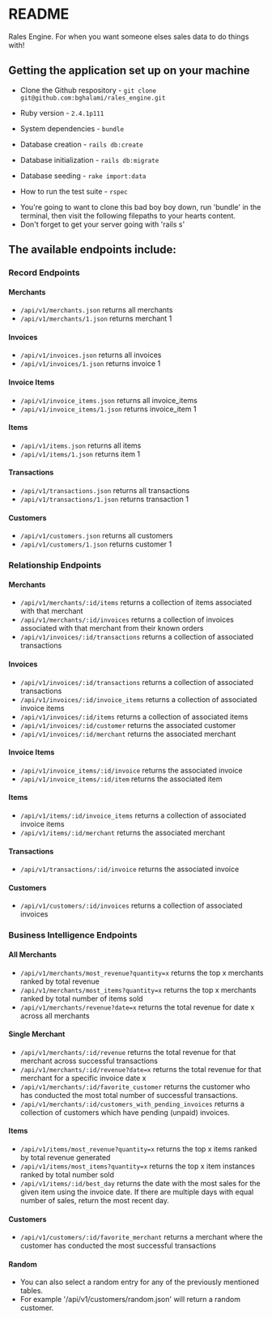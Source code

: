# README

Rales Engine. For when you want someone elses sales data to do things with!

## Getting the application set up on your machine

* Clone the Github respository - `git clone git@github.com:bghalami/rales_engine.git`

* Ruby version - `2.4.1p111`

* System dependencies - `bundle`

* Database creation - `rails db:create`

* Database initialization - `rails db:migrate`

* Database seeding - `rake import:data`

* How to run the test suite - `rspec`

- You're going to want to clone this bad boy boy down, run 'bundle' in the terminal, then visit the following filepaths to your hearts content. 
- Don't forget to get your server going with 'rails s'

## The available endpoints include:

### Record Endpoints

#### Merchants
* `/api/v1/merchants.json` returns all merchants
* `/api/v1/merchants/1.json` returns merchant 1

#### Invoices
* `/api/v1/invoices.json` returns all invoices
* `/api/v1/invoices/1.json` returns invoice 1

#### Invoice Items
* `/api/v1/invoice_items.json` returns all invoice_items
* `/api/v1/invoice_items/1.json` returns invoice_item 1

#### Items
* `/api/v1/items.json` returns all items
* `/api/v1/items/1.json` returns item 1

#### Transactions
* `/api/v1/transactions.json` returns all transactions
* `/api/v1/transactions/1.json` returns transaction 1

#### Customers
* `/api/v1/customers.json` returns all customers
* `/api/v1/customers/1.json` returns customer 1


### Relationship Endpoints

#### Merchants
* `/api/v1/merchants/:id/items` returns a collection of items associated with that merchant
* `/api/v1/merchants/:id/invoices` returns a collection of invoices associated with that merchant from their known orders
* `/api/v1/invoices/:id/transactions` returns a collection of associated transactions

#### Invoices
* `/api/v1/invoices/:id/transactions` returns a collection of associated transactions
* `/api/v1/invoices/:id/invoice_items` returns a collection of associated invoice items
* `/api/v1/invoices/:id/items` returns a collection of associated items
* `/api/v1/invoices/:id/customer` returns the associated customer
* `/api/v1/invoices/:id/merchant` returns the associated merchant

#### Invoice Items
* `/api/v1/invoice_items/:id/invoice` returns the associated invoice
* `/api/v1/invoice_items/:id/item` returns the associated item

#### Items
* `/api/v1/items/:id/invoice_items` returns a collection of associated invoice items
* `/api/v1/items/:id/merchant` returns the associated merchant

#### Transactions
* `/api/v1/transactions/:id/invoice` returns the associated invoice

#### Customers
* `/api/v1/customers/:id/invoices` returns a collection of associated invoices

### Business Intelligence Endpoints

#### All Merchants

* `/api/v1/merchants/most_revenue?quantity=x` returns the top x merchants ranked by total revenue
* `/api/v1/merchants/most_items?quantity=x` returns the top x merchants ranked by total number of items sold
* `/api/v1/merchants/revenue?date=x` returns the total revenue for date x across all merchants

#### Single Merchant

* `/api/v1/merchants/:id/revenue` returns the total revenue for that merchant across successful transactions
* `/api/v1/merchants/:id/revenue?date=x` returns the total revenue for that merchant for a specific invoice date x
* `/api/v1/merchants/:id/favorite_customer` returns the customer who has conducted the most total number of successful transactions.
* `/api/v1/merchants/:id/customers_with_pending_invoices` returns a collection of customers which have pending (unpaid) invoices. 

#### Items

* `/api/v1/items/most_revenue?quantity=x` returns the top x items ranked by total revenue generated
* `/api/v1/items/most_items?quantity=x` returns the top x item instances ranked by total number sold
* `/api/v1/items/:id/best_day` returns the date with the most sales for the given item using the invoice date. If there are multiple days with equal number of sales, return the most recent day.

#### Customers

* `/api/v1/customers/:id/favorite_merchant` returns a merchant where the customer has conducted the most successful transactions

#### Random
* You can also select a random entry for any of the previously mentioned tables. 
* For example '/api/v1/customers/random.json' will return a random customer.
